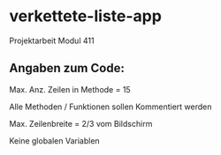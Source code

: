 # verkettete-liste-app
Projektarbeit Modul 411

## Angaben zum Code:
Max. Anz. Zeilen in Methode = 15

Alle Methoden / Funktionen sollen Kommentiert werden

Max. Zeilenbreite = 2/3 vom Bildschirm

Keine globalen Variablen

